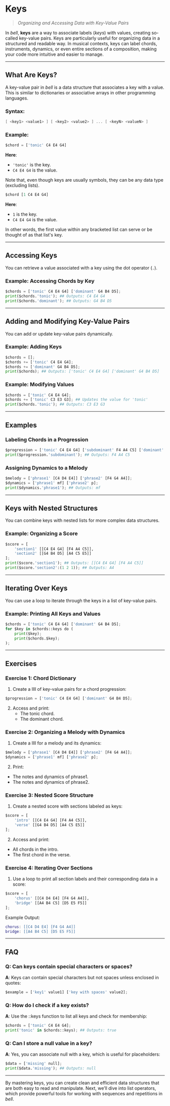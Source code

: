 # Keys

> _Organizing and Accessing Data with Key-Value Pairs_

In _bell_, **keys** are a way to associate labels (_keys_) with values, creating so-called key-value pairs. Keys are particularly useful for organizing data in a structured and readable way. In musical contexts, keys can label chords, instruments, dynamics, or even entire sections of a composition, making your code more intuitive and easier to manage.

---

## What Are Keys?

A key-value pair in _bell_ is a data structure that associates a key with a value. This is similar to dictionaries or associative arrays in other programming languages.

### Syntax:

```c
[ <key1> <value1> ] [ <key2> <value2> ] ... [ <keyN> <valueN> ]
```

### Example:

```py
$chord = ['tonic' C4 E4 G4]
```

**Here**:

- `'tonic'` is the key.
- `C4 E4 G4` is the value.

Note that, even though keys are usually symbols, they can be any data type (excluding lists).

```py
$chord [1 C4 E4 G4]
```

**Here**:

- `1` is the key.
- `C4 E4 G4` is the value.

In other words, the first value within any bracketed list can serve or be thought of as that list's key.

---

## Accessing Keys

You can retrieve a value associated with a key using the dot operator (`.`).

### Example: Accessing Chords by Key

```py
$chords = ['tonic' C4 E4 G4] ['dominant' G4 B4 D5];
print($chords.'tonic'); ## Outputs: C4 E4 G4
print($chords.'dominant'); ## Outputs: G4 B4 D5
```

---

## Adding and Modifying Key-Value Pairs

You can add or update key-value pairs dynamically.

### Example: Adding Keys

```py
$chords = [];
$chords += ['tonic' C4 E4 G4];
$chords += ['dominant' G4 B4 D5];
print($chords); ## Outputs: ['tonic' C4 E4 G4] ['dominant' G4 B4 D5]
```

### Example: Modifying Values

```py
$chords = ['tonic' C4 E4 G4];
$chords += ['tonic' C3 E3 G3]; ## Updates the value for 'tonic'
print($chords.'tonic'); ## Outputs: C3 E3 G3
```

---

## Examples

### Labeling Chords in a Progression

```py
$progression = ['tonic' C4 E4 G4] ['subdominant' F4 A4 C5] ['dominant' G4 B4 D5];
print($progression.'subdominant'); ## Outputs: F4 A4 C5
```

### Assigning Dynamics to a Melody

```py
$melody = ['phrase1' [C4 D4 E4]] ['phrase2' [F4 G4 A4]];
$dynamics = ['phrase1' mf] ['phrase2' p];
print($dynamics.'phrase1'); ## Outputs: mf
```

---

## Keys with Nested Structures

You can combine keys with nested lists for more complex data structures.

### Example: Organizing a Score

```py
$score = [
    'section1' [[C4 E4 G4] [F4 A4 C5]],
    'section2' [[G4 B4 D5] [A4 C5 E5]]
];
print($score.'section1'); ## Outputs: [[C4 E4 G4] [F4 A4 C5]]
print($score.'section2':(1 2 1)); ## Outputs: A4
```

---

## Iterating Over Keys

You can use a loop to iterate through the keys in a list of key-value pairs.

### Example: Printing All Keys and Values

```py
$chords = ['tonic' C4 E4 G4] ['dominant' G4 B4 D5];
for $key in $chords::keys do (
    print($key);
    print($chords.$key);
);
```

---

## Exercises

### Exercise 1: Chord Dictionary

1. Create a llll of key-value pairs for a chord progression:

```py
$progression = ['tonic' C4 E4 G4] ['dominant' G4 B4 D5];
```

2. Access and print:
   - The tonic chord.
   - The dominant chord.

### Exercise 2: Organizing a Melody with Dynamics

1. Create a llll for a melody and its dynamics:

```py
$melody = ['phrase1' [C4 D4 E4]] ['phrase2' [F4 G4 A4]];
$dynamics = ['phrase1' mf] ['phrase2' p];
```

2. Print:

- The notes and dynamics of phrase1.
- The notes and dynamics of phrase2.

### Exercise 3: Nested Score Structure

1. Create a nested score with sections labeled as keys:

```py
$score = [
    'intro' [[C4 E4 G4] [F4 A4 C5]],
    'verse' [[G4 B4 D5] [A4 C5 E5]]
];
```

2. Access and print:

- All chords in the intro.
- The first chord in the verse.

### Exercise 4: Iterating Over Sections

1. Use a loop to print all section labels and their corresponding data in a score:

```py
$score = [
    'chorus' [[C4 D4 E4] [F4 G4 A4]],
    'bridge' [[A4 B4 C5] [D5 E5 F5]]
];
```

Example Output:

```lua
chorus: [[C4 D4 E4] [F4 G4 A4]]
bridge: [[A4 B4 C5] [D5 E5 F5]]
```

---

## FAQ

### Q: Can keys contain special characters or spaces?

**A**: Keys can contain special characters but not spaces unless enclosed in quotes:

```py
$example = ['key1' value1] ['key with spaces' value2];
```

### Q: How do I check if a key exists?

**A**: Use the ::keys function to list all keys and check for membership:

```py
$chords = ['tonic' C4 E4 G4];
print('tonic' in $chords::keys); ## Outputs: true
```

### Q: Can I store a null value in a key?

**A**: Yes, you can associate null with a key, which is useful for placeholders:

```py
$data = ['missing' null];
print($data.'missing'); ## Outputs: null
```

---

By mastering keys, you can create clean and efficient data structures that are both easy to read and manipulate. Next, we’ll dive into list operators, which provide powerful tools for working with sequences and repetitions in _bell_.
